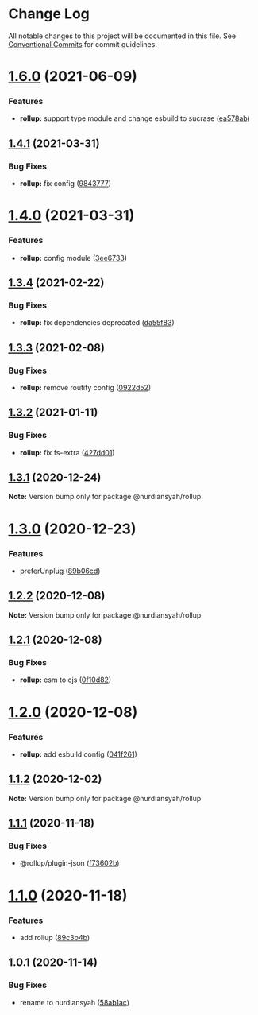 # Change Log

All notable changes to this project will be documented in this file.
See [Conventional Commits](https://conventionalcommits.org) for commit guidelines.

# [1.6.0](https://github.com/nurdiansyah/devel/compare/@nurdiansyah/rollup@1.4.1...@nurdiansyah/rollup@1.6.0) (2021-06-09)


### Features

* **rollup:** support type module and change esbuild to sucrase ([ea578ab](https://github.com/nurdiansyah/devel/commit/ea578aba613dbf1be491a32c6585145202f7cb7c))





## [1.4.1](https://github.com/nurdiansyah/devel/compare/@nurdiansyah/rollup@1.4.0...@nurdiansyah/rollup@1.4.1) (2021-03-31)


### Bug Fixes

* **rollup:** fix config ([9843777](https://github.com/nurdiansyah/devel/commit/9843777808c231899b0f3a311190bb4eac364db2))





# [1.4.0](https://github.com/nurdiansyah/devel/compare/@nurdiansyah/rollup@1.3.4...@nurdiansyah/rollup@1.4.0) (2021-03-31)


### Features

* **rollup:** config module ([3ee6733](https://github.com/nurdiansyah/devel/commit/3ee6733d9ff60c7d0c6f6e7c09d7192075d1a715))





## [1.3.4](https://github.com/nurdiansyah/devel/compare/@nurdiansyah/rollup@1.3.3...@nurdiansyah/rollup@1.3.4) (2021-02-22)


### Bug Fixes

* **rollup:** fix dependencies deprecated ([da55f83](https://github.com/nurdiansyah/devel/commit/da55f8387be7f35fbdc2966febe5581f6f6241db))





## [1.3.3](https://github.com/nurdiansyah/devel/compare/@nurdiansyah/rollup@1.3.2...@nurdiansyah/rollup@1.3.3) (2021-02-08)


### Bug Fixes

* **rollup:** remove routify config ([0922d52](https://github.com/nurdiansyah/devel/commit/0922d52749d14e26a3705bb808dd4860a0d9d4b3))





## [1.3.2](https://github.com/nurdiansyah/devel/compare/@nurdiansyah/rollup@1.3.1...@nurdiansyah/rollup@1.3.2) (2021-01-11)


### Bug Fixes

* **rollup:** fix fs-extra ([427dd01](https://github.com/nurdiansyah/devel/commit/427dd0184a3b4c8fb1fbe115ae7b84b053415a5f))





## [1.3.1](https://github.com/nurdiansyah/devel/compare/@nurdiansyah/rollup@1.3.0...@nurdiansyah/rollup@1.3.1) (2020-12-24)

**Note:** Version bump only for package @nurdiansyah/rollup





# [1.3.0](https://github.com/nurdiansyah/devel/compare/@nurdiansyah/rollup@1.2.2...@nurdiansyah/rollup@1.3.0) (2020-12-23)


### Features

* preferUnplug ([89b06cd](https://github.com/nurdiansyah/devel/commit/89b06cde2a7d6e03f216c3d36d6ca0a4b61dabbf))





## [1.2.2](https://github.com/nurdiansyah/devel/compare/@nurdiansyah/rollup@1.2.1...@nurdiansyah/rollup@1.2.2) (2020-12-08)

**Note:** Version bump only for package @nurdiansyah/rollup





## [1.2.1](https://github.com/nurdiansyah/devel/compare/@nurdiansyah/rollup@1.2.0...@nurdiansyah/rollup@1.2.1) (2020-12-08)


### Bug Fixes

* **rollup:** esm to cjs ([0f10d82](https://github.com/nurdiansyah/devel/commit/0f10d82cb4e02dd5252318b361cd39d103b6cf1f))





# [1.2.0](https://github.com/nurdiansyah/devel/compare/@nurdiansyah/rollup@1.1.2...@nurdiansyah/rollup@1.2.0) (2020-12-08)


### Features

* **rollup:** add esbuild config ([041f261](https://github.com/nurdiansyah/devel/commit/041f26154e74ebf43be151e2b194ad4eb9bd710e))





## [1.1.2](https://github.com/nurdiansyah/devel/compare/@nurdiansyah/rollup@1.1.1...@nurdiansyah/rollup@1.1.2) (2020-12-02)

**Note:** Version bump only for package @nurdiansyah/rollup





## [1.1.1](https://github.com/nurdiansyah/devel/compare/@nurdiansyah/rollup@1.1.0...@nurdiansyah/rollup@1.1.1) (2020-11-18)


### Bug Fixes

* @rollup/plugin-json ([f73602b](https://github.com/nurdiansyah/devel/commit/f73602b50dd187a5af33a3577fe41645cb3d4f80))





# [1.1.0](https://github.com/nurdiansyah/devel/compare/@nurdiansyah/rollup@1.0.1...@nurdiansyah/rollup@1.1.0) (2020-11-18)


### Features

* add rollup ([89c3b4b](https://github.com/nurdiansyah/devel/commit/89c3b4b453c745a230198b6d3f4fed690ef7bc03))





## 1.0.1 (2020-11-14)


### Bug Fixes

* rename to nurdiansyah ([58ab1ac](https://github.com/nurdiansyah/devel/commit/58ab1acbbe06b12ce197bf5e88e31980c67a0002))
